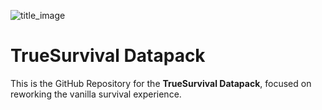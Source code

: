 ![title_image](https://github.com/user-attachments/assets/59673a54-37f3-4105-a3bd-27b1b1a6108d)

# TrueSurvival Datapack


This is the GitHub Repository for the **TrueSurvival Datapack**, focused on reworking the vanilla survival experience.
